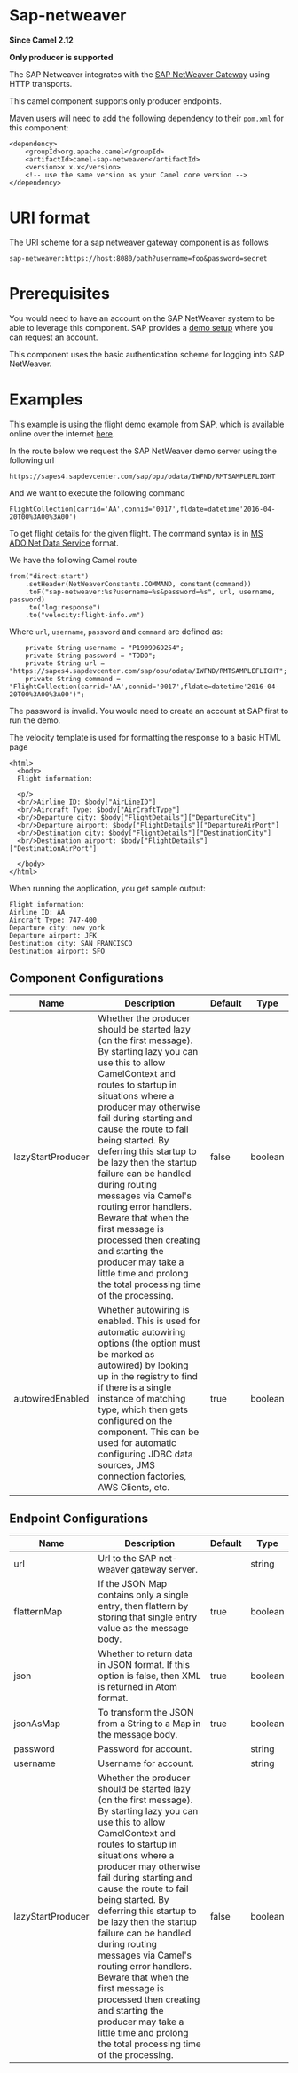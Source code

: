 # Sap-netweaver

**Since Camel 2.12**

**Only producer is supported**

The SAP Netweaver integrates with the [SAP NetWeaver
Gateway](http://scn.sap.com/community/developer-center/netweaver-gateway)
using HTTP transports.

This camel component supports only producer endpoints.

Maven users will need to add the following dependency to their `pom.xml`
for this component:

    <dependency>
        <groupId>org.apache.camel</groupId>
        <artifactId>camel-sap-netweaver</artifactId>
        <version>x.x.x</version>
        <!-- use the same version as your Camel core version -->
    </dependency>

# URI format

The URI scheme for a sap netweaver gateway component is as follows

    sap-netweaver:https://host:8080/path?username=foo&password=secret

# Prerequisites

You would need to have an account on the SAP NetWeaver system to be able
to leverage this component. SAP provides a [demo
setup](http://scn.sap.com/docs/DOC-31221#section6) where you can request
an account.

This component uses the basic authentication scheme for logging into SAP
NetWeaver.

# Examples

This example is using the flight demo example from SAP, which is
available online over the internet
[here](http://scn.sap.com/docs/DOC-31221).

In the route below we request the SAP NetWeaver demo server using the
following url

    https://sapes4.sapdevcenter.com/sap/opu/odata/IWFND/RMTSAMPLEFLIGHT

And we want to execute the following command

    FlightCollection(carrid='AA',connid='0017',fldate=datetime'2016-04-20T00%3A00%3A00')

To get flight details for the given flight. The command syntax is in [MS
ADO.Net Data
Service](http://msdn.microsoft.com/en-us/library/cc956153.aspx) format.

We have the following Camel route

    from("direct:start")
        .setHeader(NetWeaverConstants.COMMAND, constant(command))
        .toF("sap-netweaver:%s?username=%s&password=%s", url, username, password)
        .to("log:response")
        .to("velocity:flight-info.vm")

Where `url`, `username`, `password` and `command` are defined as:

        private String username = "P1909969254";
        private String password = "TODO";
        private String url = "https://sapes4.sapdevcenter.com/sap/opu/odata/IWFND/RMTSAMPLEFLIGHT";
        private String command = "FlightCollection(carrid='AA',connid='0017',fldate=datetime'2016-04-20T00%3A00%3A00')";

The password is invalid. You would need to create an account at SAP
first to run the demo.

The velocity template is used for formatting the response to a basic
HTML page

    <html>
      <body>
      Flight information:
    
      <p/>
      <br/>Airline ID: $body["AirLineID"]
      <br/>Aircraft Type: $body["AirCraftType"]
      <br/>Departure city: $body["FlightDetails"]["DepartureCity"]
      <br/>Departure airport: $body["FlightDetails"]["DepartureAirPort"]
      <br/>Destination city: $body["FlightDetails"]["DestinationCity"]
      <br/>Destination airport: $body["FlightDetails"]["DestinationAirPort"]
    
      </body>
    </html>

When running the application, you get sample output:

    Flight information:
    Airline ID: AA
    Aircraft Type: 747-400
    Departure city: new york
    Departure airport: JFK
    Destination city: SAN FRANCISCO
    Destination airport: SFO

## Component Configurations

  
|Name|Description|Default|Type|
|---|---|---|---|
|lazyStartProducer|Whether the producer should be started lazy (on the first message). By starting lazy you can use this to allow CamelContext and routes to startup in situations where a producer may otherwise fail during starting and cause the route to fail being started. By deferring this startup to be lazy then the startup failure can be handled during routing messages via Camel's routing error handlers. Beware that when the first message is processed then creating and starting the producer may take a little time and prolong the total processing time of the processing.|false|boolean|
|autowiredEnabled|Whether autowiring is enabled. This is used for automatic autowiring options (the option must be marked as autowired) by looking up in the registry to find if there is a single instance of matching type, which then gets configured on the component. This can be used for automatic configuring JDBC data sources, JMS connection factories, AWS Clients, etc.|true|boolean|

## Endpoint Configurations

  
|Name|Description|Default|Type|
|---|---|---|---|
|url|Url to the SAP net-weaver gateway server.||string|
|flatternMap|If the JSON Map contains only a single entry, then flattern by storing that single entry value as the message body.|true|boolean|
|json|Whether to return data in JSON format. If this option is false, then XML is returned in Atom format.|true|boolean|
|jsonAsMap|To transform the JSON from a String to a Map in the message body.|true|boolean|
|password|Password for account.||string|
|username|Username for account.||string|
|lazyStartProducer|Whether the producer should be started lazy (on the first message). By starting lazy you can use this to allow CamelContext and routes to startup in situations where a producer may otherwise fail during starting and cause the route to fail being started. By deferring this startup to be lazy then the startup failure can be handled during routing messages via Camel's routing error handlers. Beware that when the first message is processed then creating and starting the producer may take a little time and prolong the total processing time of the processing.|false|boolean|
